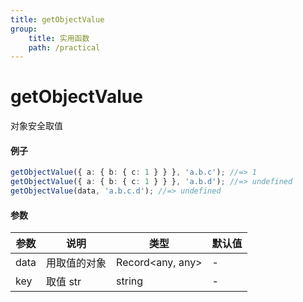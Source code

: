 ```yaml
---
title: getObjectValue
group:
    title: 实用函数
    path: /practical
---
```


# getObjectValue

对象安全取值

#### 例子

```ts
getObjectValue({ a: { b: { c: 1 } } }, 'a.b.c'); //=> 1
getObjectValue({ a: { b: { c: 1 } } }, 'a.b.d'); //=> undefined
getObjectValue(data, 'a.b.c.d'); //=> undefined
```

#### 参数

| 参数 | 说明         | 类型             | 默认值 |
| ---- | ------------ | ---------------- | ------ |
| data | 用取值的对象 | Record<any, any> | -      |
| key  | 取值 str     | string           | -      |
